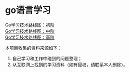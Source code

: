 # go语言学习

[Go学习技术路线图：初阶](img/go-programming-language-learning-roadmap-2021-2.png)  
[Go学习技术路线图：中阶](img/go-programming-language-learning-roadmap-2021-3.png)  
[Go学习技术路线图：高阶](img/go-programming-language-learning-roadmap-2021-4.png)  

本项目收集的资料来源如下：
1. 自己学习和工作中碰到的问题整理；
2. 从互联网上找到的学习资料（如有侵权，请联系本人删除）。
